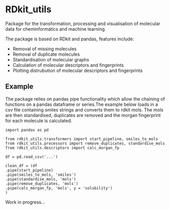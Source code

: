 # RDkit_utils

Package for the transformation, processing and visualisation of molecular data for cheminformatics and machine learning. 

The package is based on RDkit and pandas, features include:

- Removal of missing molecules
- Removal of duplicate molecules
- Standardisation of molecular graphs
- Calculation of molecular descriptors and fingerprints
- Plotting distrubution of molecular descriptors and fingerprints

## Example
The package relies on pandas pipe functionality which allow the chaining of functions on a pandas dataframe or series.The 
example below loads in a csv file containing smiles strings and converts them to rdkit mols.  The mols are then standardised, duplicates 
are removed and the morgan fingerprint for each molecule is calculated.

```python3
import pandas as pd

from rdkit_utils.transformers import start_pipeline, smiles_to_mols
from rdkit_utils.processors import remove_duplicates, standardise_mols
from rdkit_utils.descriptors import calc_morgan_fp

df = pd.read_csv('...')

clean_df = (df
.pipe(start_pipeline)
.pipe(smiles_to_mols, 'smiles')
.pipe(standardise_mols, 'mols')
.pipe(remove_duplicates, 'mols')
.pipe(calc_morgan_fp, 'mols', y = 'solubility')
)

```

Work in progress...
